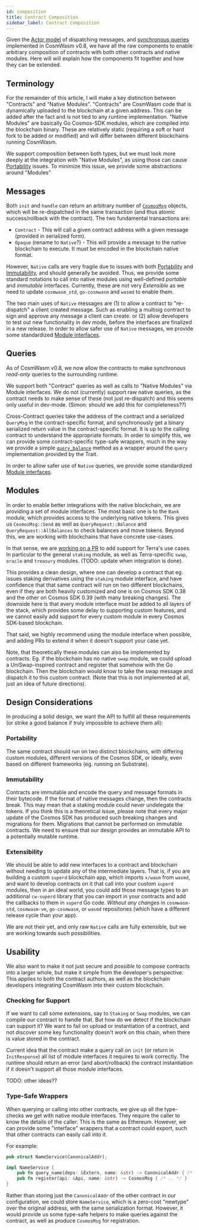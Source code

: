 ```yaml
---
id: composition
title: Contract Composition
sidebar_label: Contract Composition
---
```


Given the [Actor model](./actor) of dispatching messages, and [synchronous queries](./query) implemented in CosmWasm v0.8, we have all the raw components
to enable arbitrary composition of contracts with both other contracts and native modules. Here will will explain
how the components fit together and how they can be extended.

## Terminology

For the remainder of this article, I will make a key distinction between "Contracts" and "Native Modules". "Contracts" are CosmWasm code that is
dynamically uploaded to the blockchain at a given address. This can be added after the fact and is not tied to any runtime implementation.
"Native Modules" are basically Go Cosmos-SDK modules, which are compiled into the blockchain binary. These are relatively static (requiring a
soft or hard fork to be added or modified) and will differ between different blockchains running CosmWasm.

We support composition between both types, but we must look more deeply at the integration with "Native Modules", as using those can
cause [Portability](#Portability) issues. To minimize this issue, we provide some abstractions around "Modules"

## Messages

Both `init` and `handle` can return an arbitrary number of
[`CosmosMsg`](https://github.com/CosmWasm/cosmwasm/blob/08717b4c589bbfe59f44bb8cccffb08f63696413/packages/std/src/init_handle.rs#L11-L31)
objects, which will be re-dispatched in the same transaction (and thus atomic success/rollback with the contract).
The two fundamental transactions are:

* `Contract` - This will call a given contract address with a given message (provided in serialized form).
* `Opaque` (rename to `Native`?) - This will provide a message to the native blockchain to execute. It must be encoded in the blockchain native format.

However, `Native` calls are very fragile due to issues with both [Portability](#Portability) and [Immutability](#Immutability), and should generally be avoided.
Thus, we provide some standard notations to call into native modules using well-defined *portable* and *immutable* interfaces. Currently, these are not very
*Extensible* as we need to update `cosmwasm_std`, `go-cosmwasm` and `wasmd` to enable them.

The two main uses of `Native` messages are (1) to allow a contract to "re-dispatch" a client created message. Such as enabling a multisig contract to
sign and approve any message a client can create. or (2) allow developers to test out new functionality in dev mode, before the interfaces are finalized
in a new release. In order to allow safer use of `Native` messages, we provide some standardized [Module interfaces](#Modules).

## Queries

As of CosmWasm v0.8, we now allow the contracts to make synchronous *read-only* queries to the surrounding runtime.

We support both "Contract" queries as well as calls to "Native Modules" via Module interfaces. We do not (currently) support
raw native queries, as the contract needs to make sense of these (not just re-dispatch) and this seems only useful in dev-mode.
(Simon: should we add this for completeness??)

Cross-Contract queries take the address of the contract and a serialized `QueryMsg` in the contract-specific format, and synchronously get
a binary serialized return value in the contract-specific format. It is up to the calling contract to understand the appropriate formats.
In order to simplify this, we can provide some contract-specific type-safe wrappers, much in the way we provide a simple 
[`query_balance`](https://github.com/CosmWasm/cosmwasm/blob/08717b4c589bbfe59f44bb8cccffb08f63696413/packages/std/src/traits.rs#L95-L105)
method as a wrapper around the `query` implementation provided by the Trait.

In order to allow safer use of `Native` queries, we provide some standardized [Module interfaces](#Modules).

## Modules

In order to enable better integrations with the native blockchain, we are providing a set of module interfaces. The most basic one
is to the `Bank` module, which provides access to the underlying native tokens. This gives us `CosmosMsg::Send` as well as
`QueryRequest::Balance` and `QueryRequest::AllBalances` to check balances and move tokens. Beyond this, we are working with
blockchains that have concrete use-cases.

In that sense, we are [working on a PR](https://github.com/CosmWasm/cosmwasm/pull/211) to add support for Terra's use cases.
In particular to the general `staking` module, as well as Terra-specific `swap`, `oracle` and `treasury` modules.  (TODO: update when
integration is done).

This provides a clean design, where one can develop a contract that eg. issues staking derivatives using the `staking` module interface,
and have confidence that that same contract will run on two different blockchains, even if they are both heavily customized and one is
on Cosmos SDK 0.38 and the other on Cosmos SDK 0.39 (with many breaking changes). The downside here is that every module interface must
be added to all layers of the stack, which provides some delay to supporting custom features, and we cannot easily add support for every custom
module in every Cosmos SDK-based blockchain.

That said, we highly recommend using the module interface when possible, and adding PRs to extend it when it doesn't support your case yet.

Note, that theoretically these modules can also be implemented by contracts. Eg. if the blockchain has no native `swap` module, we could upload
a UniSwap-inspired contract and register that somehow with the Go blockchain. Then the blockchain would know to take the swap message and
dispatch it to this custom contract. (Note that this is not implemented at all, just an idea of future directions).

## Design Considerations

In producing a solid design, we want the API to fulfill all these requirements (or strike a good balance if truly impossible to achieve them all):

### Portability

The same contract should run on two distinct blockchains, with differing custom modules, different versions of the Cosmos SDK, or ideally, even
based on different frameworks (eg. running on Substrate).

### Immutability

Contracts are immutable and encode the query and message formats in their bytecode. If the format of native messages change, then the contracts
break. This may mean that a staking module could never undelegate the tokens. If you think this is a theoretical issue, please note that every major
update of the Cosmos SDK has produced such breaking changes and migrations for them. Migrations that cannot be performed on immutable contracts.
We need to ensure that our design provides an immutable API to a potentially mutable runtime.

### Extensibility

We should be able to add new interfaces to a contract and blockchain without needing to update any of the intermediate layers. That is,
if you are building a custom `superd` blockchain app, which imports `x/wasm` from `wasmd`, and want to develop contracts on it that
call into your custom `superd` modules, then in an ideal world, you could add those message types to an additional `cw-superd` library
that you can import in your contracts and add the callbacks to them in `superd` Go code. *Without any changes* in `cosmwasm-std`, `cosmwasm-vm`,
`go-cosmwasm`, or `wasmd` repositories (which have a different release cycle than your app).

We are not their yet, and only raw `Native` calls are fully extensible, but we are working towards such possibilities.

## Usability

We also want to make it not just secure and *possible* to compose contracts into a larger whole, but make it simple from the developer's perspective.
This applies to both the contract authors, as well as the blockchain developers integrating CosmWasm into their custom blockchain.

### Checking for Support

If we want to call some extensions, say to `Staking` or `Swap` modules, we can compile our contract to handle that. But how do we detect if the blockchain
can support it? We want to fail on upload or instantiation of a contract, and not discover some key functionality doesn't work on this chain,
when there is value stored in the contract.

Current idea that the contract make a query call on `init` (or return in `InitResponse`) all list of module interfaces it requires to work
correctly. The runtime should return an error (and abort/rollback) the contract instantiation if it doesn't support all those module interfaces.

TODO: other ideas??

### Type-Safe Wrappers

When querying or calling into other contracts, we give up all the type-checks we get with native module interfaces.
They require the caller to know the details of the caller. This is the same as Ethereum. However, we can provide some "interface"
wrappers that a contract could export, such that other contracts can easily call into it.

For example:

```rust
pub struct NameService(CanonicalAddr);

impl NameService {
    pub fn query_name(deps: &Extern, name: &str) -> CanonicalAddr { /* .. */ }
    pub fn register(api: &Api, name: &str) -> CosmosMsg { /* .. */ }
}
```

Rather than storing just the `CanonicalAddr` of the other contract in our configuration, we could store `NameService`, which is
a zero-cost "newtype" over the original address, with the same serialization format. However, it would provide us
some type-safe helpers to make queries against the contract, as well as produce `CosmosMsg` for registration.